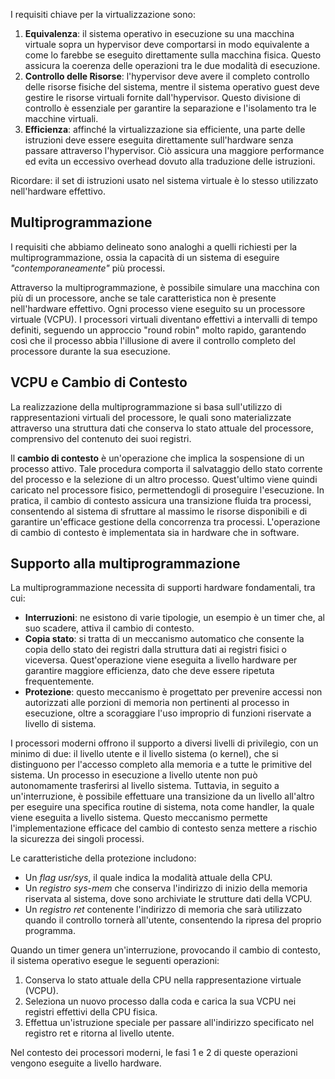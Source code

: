
I requisiti chiave per la virtualizzazione sono:
1. **Equivalenza**: il sistema operativo in esecuzione su una macchina virtuale sopra un hypervisor deve comportarsi in modo equivalente a come lo farebbe se eseguito direttamente sulla macchina fisica. Questo assicura la coerenza delle operazioni tra le due modalità di esecuzione.
2. **Controllo delle Risorse**: l'hypervisor deve avere il completo controllo delle risorse fisiche del sistema, mentre il sistema operativo guest deve gestire le risorse virtuali fornite dall'hypervisor. Questo divisione di controllo è essenziale per garantire la separazione e l'isolamento tra le macchine virtuali.
3. **Efficienza**: affinché la virtualizzazione sia efficiente, una parte delle istruzioni deve essere eseguita direttamente sull'hardware senza passare attraverso l'hypervisor. Ciò assicura una maggiore performance ed evita un eccessivo overhead dovuto alla traduzione delle istruzioni.

Ricordare: il set di istruzioni usato nel sistema virtuale è lo stesso utilizzato nell'hardware effettivo.

## Multiprogrammazione

I requisiti che abbiamo delineato sono analoghi a quelli richiesti per la multiprogrammazione, ossia la capacità di un sistema di eseguire *"contemporaneamente"* più processi. 

Attraverso la multiprogrammazione, è possibile simulare una macchina con più di un processore, anche se tale caratteristica non è presente nell'hardware effettivo. Ogni processo viene eseguito su un processore virtuale (VCPU). 
I processori virtuali diventano effettivi a intervalli di tempo definiti, seguendo un approccio "round robin" molto rapido, garantendo così che il processo abbia l'illusione di avere il controllo completo del processore durante la sua esecuzione.

## VCPU e Cambio di Contesto

La realizzazione della multiprogrammazione si basa sull'utilizzo di rappresentazioni virtuali del processore, le quali sono materializzate attraverso una struttura dati che conserva lo stato attuale del processore, comprensivo del contenuto dei suoi registri.

Il **cambio di contesto** è un'operazione che implica la sospensione di un processo attivo. Tale procedura comporta il salvataggio dello stato corrente del processo e la selezione di un altro processo. 
Quest'ultimo viene quindi caricato nel processore fisico, permettendogli di proseguire l'esecuzione. In pratica, il cambio di contesto assicura una transizione fluida tra processi, consentendo al sistema di sfruttare al massimo le risorse disponibili e di garantire un'efficace gestione della concorrenza tra processi.
L'operazione di cambio di contesto è implementata sia in hardware che in software.

## Supporto alla multiprogrammazione

La multiprogrammazione necessita di supporti hardware fondamentali, tra cui:
- **Interruzioni**: ne esistono di varie tipologie, un esempio è un timer che, al suo scadere, attiva il cambio di contesto. 
- **Copia stato**: si tratta di un meccanismo automatico che consente la copia dello stato dei registri dalla struttura dati ai registri fisici o viceversa. Quest'operazione viene eseguita a livello hardware per garantire maggiore efficienza, dato che deve essere ripetuta frequentemente.
- **Protezione**: questo meccanismo è progettato per prevenire accessi non autorizzati alle porzioni di memoria non pertinenti al processo in esecuzione, oltre a scoraggiare l'uso improprio di funzioni riservate a livello di sistema.

I processori moderni offrono il supporto a diversi livelli di privilegio, con un minimo di due: il livello utente e il livello sistema (o kernel), che si distinguono per l'accesso completo alla memoria e a tutte le primitive del sistema. 
Un processo in esecuzione a livello utente non può autonomamente trasferirsi al livello sistema. Tuttavia, in seguito a un'interruzione, è possibile effettuare una transizione da un livello all'altro per eseguire una specifica routine di sistema, nota come handler, la quale viene eseguita a livello sistema. 
Questo meccanismo permette l'implementazione efficace del cambio di contesto senza mettere a rischio la sicurezza dei singoli processi.

Le caratteristiche della protezione includono:
- Un *flag usr/sys*, il quale indica la modalità attuale della CPU.
- Un *registro sys-mem* che conserva l'indirizzo di inizio della memoria riservata al sistema, dove sono archiviate le strutture dati della VCPU.
- Un *registro ret* contenente l'indirizzo di memoria che sarà utilizzato quando il controllo tornerà all'utente, consentendo la ripresa del proprio programma.

Quando un timer genera un'interruzione, provocando il cambio di contesto, il sistema operativo esegue le seguenti operazioni:
1. Conserva lo stato attuale della CPU nella rappresentazione virtuale (VCPU).
2. Seleziona un nuovo processo dalla coda e carica la sua VCPU nei registri effettivi della CPU fisica.
3. Effettua un'istruzione speciale per passare all'indirizzo specificato nel registro ret e ritorna al livello utente.

Nel contesto dei processori moderni, le fasi 1 e 2 di queste operazioni vengono eseguite a livello hardware.